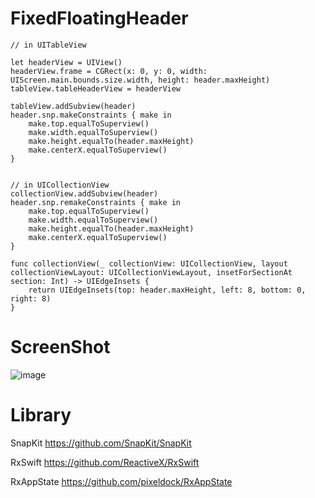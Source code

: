 # FixedFloatingHeader


```
// in UITableView

let headerView = UIView()
headerView.frame = CGRect(x: 0, y: 0, width: UIScreen.main.bounds.size.width, height: header.maxHeight)
tableView.tableHeaderView = headerView

tableView.addSubview(header)
header.snp.makeConstraints { make in
    make.top.equalToSuperview()
    make.width.equalToSuperview()
    make.height.equalTo(header.maxHeight)
    make.centerX.equalToSuperview()
}


// in UICollectionView
collectionView.addSubview(header)
header.snp.remakeConstraints { make in
    make.top.equalToSuperview()
    make.width.equalToSuperview()
    make.height.equalTo(header.maxHeight)
    make.centerX.equalToSuperview()
}

func collectionView(_ collectionView: UICollectionView, layout collectionViewLayout: UICollectionViewLayout, insetForSectionAt section: Int) -> UIEdgeInsets {
    return UIEdgeInsets(top: header.maxHeight, left: 8, bottom: 0, right: 8)
}
```



# ScreenShot
![image](https://github.com/drkong1/FixedFloatingHeader/blob/master/screen.gif)


# Library
SnapKit
https://github.com/SnapKit/SnapKit

RxSwift
https://github.com/ReactiveX/RxSwift

RxAppState
https://github.com/pixeldock/RxAppState
